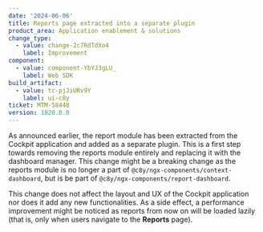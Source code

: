 ```yaml
---
date: '2024-06-06'
title: Reports page extracted into a separate plugin
product_area: Application enablement & solutions
change_type:
  - value: change-2c7RdTdXo4
    label: Improvement
component:
  - value: component-YbYJ3gLU_
    label: Web SDK
build_artifact:
  - value: tc-pjJiURv9Y
    label: ui-c8y
ticket: MTM-58448
version: 1020.0.0
---
```

As announced earlier, the report module has been extracted from the Cockpit application and added as a separate plugin.
This is a first step towards removing the reports module entirely and replacing it with the dashboard manager.
This change might be a breaking change as the reports module is no longer a part of `@c8y/ngx-components/context-dashboard`, but is be part of `@c8y/ngx-components/report-dashboard`.

This change does not affect the layout and UX of the Cockpit application nor does it add any new functionalities.
As a side effect, a performance improvement might be noticed as reports from now on will be loaded lazily (that is, only when users navigate to the **Reports** page).
